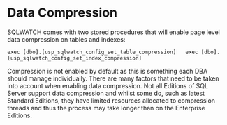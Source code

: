 # Data Compression

SQLWATCH comes with two stored procedures that will enable page level data compression on tables and indexes:

`exec [dbo].[usp_sqlwatch_config_set_table_compression]  
exec [dbo].[usp_sqlwatch_config_set_index_compression]`

Compression is not enabled by default as this is something each DBA should manage individually. There are many factors that need to be taken into account when enabling data compression. Not all Editions of SQL Server support data compression and whilst some do, such as latest Standard Editions, they have limited resources allocated to compression threads and thus the process may take longer than on the Enterprise Editions. 


